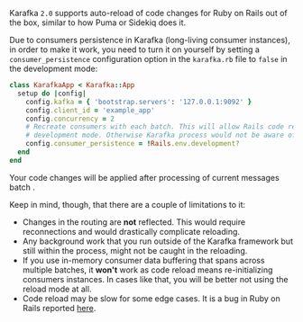 Karafka `2.0` supports auto-reload of code changes for Ruby on Rails out of the box, similar to how Puma or Sidekiq does it.

Due to consumers persistence in Karafka (long-living consumer instances), in order to make it work, you need to turn it on yourself by setting a `consumer_persistence` configuration option in the `karafka.rb` file to `false` in the development mode:

```ruby
class KarafkaApp < Karafka::App
  setup do |config|
    config.kafka = { 'bootstrap.servers': '127.0.0.1:9092' }
    config.client_id = 'example_app'
    config.concurrency = 2
    # Recreate consumers with each batch. This will allow Rails code reload to work in the
    # development mode. Otherwise Karafka process would not be aware of code changes
    config.consumer_persistence = !Rails.env.development?
  end
end
```

Your code changes will be applied after processing of current messages batch .

Keep in mind, though, that there are a couple of limitations to it:

* Changes in the routing are **not** reflected. This would require reconnections and would drastically complicate reloading.
* Any background work that you run outside of the Karafka framework but still within the process, might not be caught in the reloading.
* If you use in-memory consumer data buffering that spans across multiple batches, it **won't** work as code reload means re-initializing consumers instances. In cases like that, you will be better not using the reload mode at all.
* Code reload may be slow for some edge cases. It is a bug in Ruby on Rails reported [here](https://github.com/rails/rails/issues/44183).
